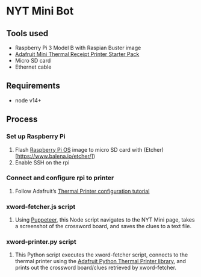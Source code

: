 # NYT Mini Bot


## Tools used
- Raspberry Pi 3 Model B with Raspian Buster image
- [Adafruit Mini Thermal Receipt Printer Starter Pack](https://www.adafruit.com/product/600)
- Micro SD card
- Ethernet cable

## Requirements
- node v14+

## Process

### Set up Raspberry Pi
1. Flash [Raspberry Pi OS](https://www.raspberrypi.org/downloads/raspberry-pi-os/) image to micro SD card with (Etcher)[https://www.balena.io/etcher/])
1. Enable SSH on the rpi

### Connect and configure rpi to printer
1. Follow Adafruit’s [Thermal Printer configuration tutorial](https://learn.adafruit.com/networked-thermal-printer-using-cups-and-raspberry-pi/connect-and-configure-printer)


### xword-fetcher.js script
1. Using [Puppeteer](https://github.com/puppeteer/puppeteer), this Node script navigates to the NYT Mini page, takes a screenshot of the crossword board, and saves the clues to a text file.

### xword-printer.py script
1. This Python script executes the xword-fetcher script, connects to the thermal printer using the [Adafruit Python Thermal Printer library](https://github.com/adafruit/Python-Thermal-Printer), and prints out the crossword board/clues retrieved by xword-fetcher.